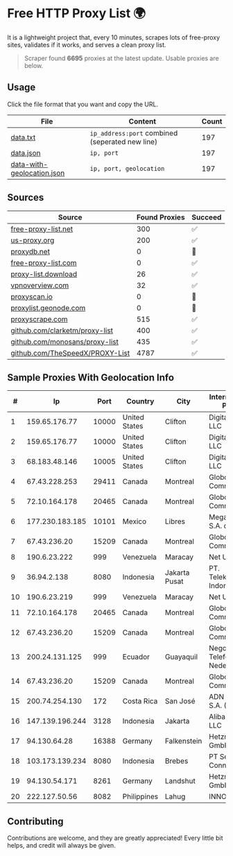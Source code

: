 
# Free HTTP Proxy List 🌍

It is a lightweight project that, every 10 minutes, scrapes lots of free-proxy sites, validates if it works, and serves a clean proxy list.


> Scraper found **6695** proxies at the latest update. Usable proxies are below.

## Usage

Click the file format that you want and copy the URL.


|File|Content|Count|
|----|-------|-----|
|[data.txt](https://raw.githubusercontent.com/themiralay/Proxy-List-World/master/data.txt)|`ip_address:port` combined (seperated new line)|197|
|[data.json](https://raw.githubusercontent.com/themiralay/Proxy-List-World/master/data.json)|`ip, port`|197|
|[data-with-geolocation.json](https://raw.githubusercontent.com/themiralay/Proxy-List-World/master/data-with-geolocation.json)|`ip, port, geolocation`|197|

## Sources

|Source|Found Proxies|Succeed|
|------|-------------|-------|
|[free-proxy-list.net](https://free-proxy-list.net)|300|✅|
|[us-proxy.org](https://www.us-proxy.org)|200|✅|
|[proxydb.net](http://proxydb.net)|0|🚫|
|[free-proxy-list.com](https://free-proxy-list.com/?page=&port=&type%5B%5D=http&type%5B%5D=https&up_time=0&search=Search)|0|✅|
|[proxy-list.download](https://www.proxy-list.download/HTTP)|26|✅|
|[vpnoverview.com](https://vpnoverview.com/privacy/anonymous-browsing/free-proxy-servers)|32|✅|
|[proxyscan.io](https://www.proxyscan.io)|0|🚫|
|[proxylist.geonode.com](https://proxylist.geonode.com/api/proxy-list?limit=300&page=1&sort_by=lastChecked&sort_type=desc&protocols=http,https)|0|🚫|
|[proxyscrape.com](https://api.proxyscrape.com/v2/?request=displayproxies&protocol=http&timeout=10000&country=all&ssl=all&anonymity=all)|515|✅|
|[github.com/clarketm/proxy-list](https://raw.githubusercontent.com/clarketm/proxy-list/master/proxy-list-raw.txt)|400|✅|
|[github.com/monosans/proxy-list](https://raw.githubusercontent.com/monosans/proxy-list/main/proxies/http.txt)|435|✅|
|[github.com/TheSpeedX/PROXY-List](https://raw.githubusercontent.com/TheSpeedX/PROXY-List/master/http.txt)|4787|✅|


## Sample Proxies With Geolocation Info

|#|Ip|Port|Country|City|Internet Service Provider|
|-|--|----|-------|----|-------------------------|
|1|159.65.176.77|10000|United States|Clifton|DigitalOcean, LLC|
|2|159.65.176.77|10000|United States|Clifton|DigitalOcean, LLC|
|3|68.183.48.146|10005|United States|Clifton|DigitalOcean, LLC|
|4|67.43.228.253|29411|Canada|Montreal|GloboTech Communications|
|5|72.10.164.178|20465|Canada|Montreal|GloboTech Communications|
|6|177.230.183.185|10101|Mexico|Libres|Mega Cable, S.A. de C.V.|
|7|67.43.236.20|15209|Canada|Montreal|GloboTech Communications|
|8|190.6.23.222|999|Venezuela|Maracay|Net Uno|
|9|36.94.2.138|8080|Indonesia|Jakarta Pusat|PT. Telekomunikasi Indonesia|
|10|190.6.23.219|999|Venezuela|Maracay|Net Uno|
|11|72.10.164.178|20465|Canada|Montreal|GloboTech Communications|
|12|67.43.236.20|15209|Canada|Montreal|GloboTech Communications|
|13|200.24.131.125|999|Ecuador|Guayaquil|Negocios Y Telefonia Nedetel S.A|
|14|67.43.236.20|15209|Canada|Montreal|GloboTech Communications|
|15|200.74.254.130|172|Costa Rica|San José|ADN Solutions S.A. (Rokru Int.)|
|16|147.139.196.244|3128|Indonesia|Jakarta|Alibaba.com LLC|
|17|94.130.64.28|16388|Germany|Falkenstein|Hetzner Online GmbH|
|18|103.173.139.234|8080|Indonesia|Brebes|PT Serayu Multi Connection|
|19|94.130.54.171|8261|Germany|Landshut|Hetzner Online GmbH|
|20|222.127.50.56|8082|Philippines|Lahug|INNOVE|



## Contributing

Contributions are welcome, and they are greatly appreciated! Every
little bit helps, and credit will always be given.

